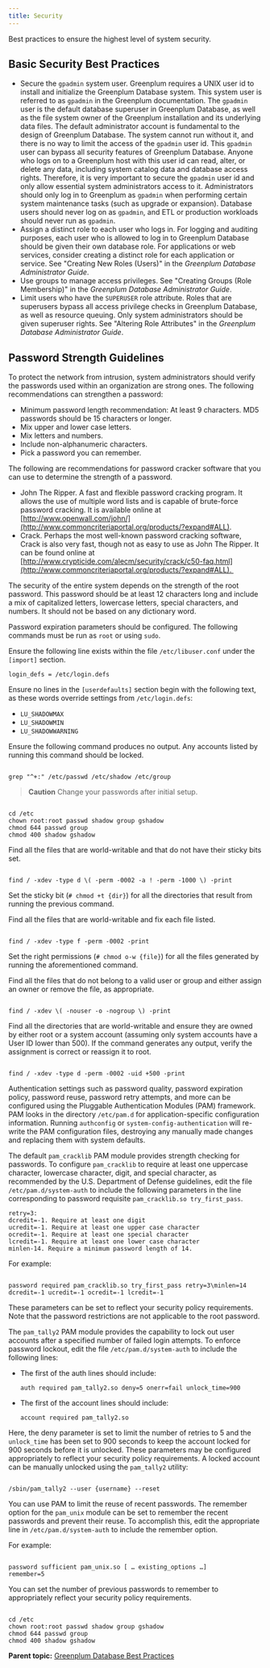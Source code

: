 ```yaml
---
title: Security 
---
```


Best practices to ensure the highest level of system security. 

## <a id="secbp"></a>Basic Security Best Practices 

-   Secure the `gpadmin` system user. Greenplum requires a UNIX user id to install and initialize the Greenplum Database system. This system user is referred to as `gpadmin` in the Greenplum documentation. The `gpadmin` user is the default database superuser in Greenplum Database, as well as the file system owner of the Greenplum installation and its underlying data files. The default administrator account is fundamental to the design of Greenplum Database. The system cannot run without it, and there is no way to limit the access of the `gpadmin` user id. This `gpadmin` user can bypass all security features of Greenplum Database. Anyone who logs on to a Greenplum host with this user id can read, alter, or delete any data, including system catalog data and database access rights. Therefore, it is very important to secure the `gpadmin` user id and only allow essential system administrators access to it. Administrators should only log in to Greenplum as `gpadmin` when performing certain system maintenance tasks \(such as upgrade or expansion\). Database users should never log on as `gpadmin`, and ETL or production workloads should never run as `gpadmin`.
-   Assign a distinct role to each user who logs in. For logging and auditing purposes, each user who is allowed to log in to Greenplum Database should be given their own database role. For applications or web services, consider creating a distinct role for each application or service. See "Creating New Roles \(Users\)" in the *Greenplum Database Administrator Guide*.
-   Use groups to manage access privileges. See "Creating Groups \(Role Membership\)" in the *Greenplum Database Administrator Guide*.
-   Limit users who have the `SUPERUSER` role attribute. Roles that are superusers bypass all access privilege checks in Greenplum Database, as well as resource queuing. Only system administrators should be given superuser rights. See "Altering Role Attributes" in the *Greenplum Database Administrator Guide*.

## <a id="password-strength-recommendations"></a>Password Strength Guidelines 

To protect the network from intrusion, system administrators should verify the passwords used within an organization are strong ones. The following recommendations can strengthen a password:

-   Minimum password length recommendation: At least 9 characters. MD5 passwords should be 15 characters or longer.
-   Mix upper and lower case letters.
-   Mix letters and numbers.
-   Include non-alphanumeric characters.
-   Pick a password you can remember.

The following are recommendations for password cracker software that you can use to determine the strength of a password.

-   John The Ripper. A fast and flexible password cracking program. It allows the use of multiple word lists and is capable of brute-force password cracking. It is available online at [http://www.openwall.com/john/](http://www.commoncriteriaportal.org/products/?expand#ALL).
-   Crack. Perhaps the most well-known password cracking software, Crack is also very fast, though not as easy to use as John The Ripper. It can be found online at [http://www.crypticide.com/alecm/security/crack/c50-faq.html](http://www.commoncriteriaportal.org/products/?expand#ALL).   

The security of the entire system depends on the strength of the root password. This password should be at least 12 characters long and include a mix of capitalized letters, lowercase letters, special characters, and numbers. It should not be based on any dictionary word.

Password expiration parameters should be configured. The following commands must be run as `root` or using `sudo`.

Ensure the following line exists within the file `/etc/libuser.conf` under the `[import]` section.

```
login_defs = /etc/login.defs

```

Ensure no lines in the `[userdefaults]` section begin with the following text, as these words override settings from `/etc/login.defs`:

-   `LU_SHADOWMAX`
-   `LU_SHADOWMIN`
-   `LU_SHADOWWARNING`

Ensure the following command produces no output. Any accounts listed by running this command should be locked.

```

grep "^+:" /etc/passwd /etc/shadow /etc/group

```

> **Caution** Change your passwords after initial setup.

```

cd /etc
chown root:root passwd shadow group gshadow
chmod 644 passwd group
chmod 400 shadow gshadow

```

Find all the files that are world-writable and that do not have their sticky bits set.

```

find / -xdev -type d \( -perm -0002 -a ! -perm -1000 \) -print

```

Set the sticky bit \(`# chmod +t {dir}`\) for all the directories that result from running the previous command.

Find all the files that are world-writable and fix each file listed.

```

find / -xdev -type f -perm -0002 -print

```

Set the right permissions \(`# chmod o-w {file}`\) for all the files generated by running the aforementioned command.

Find all the files that do not belong to a valid user or group and either assign an owner or remove the file, as appropriate.

```

find / -xdev \( -nouser -o -nogroup \) -print

```

Find all the directories that are world-writable and ensure they are owned by either root or a system account \(assuming only system accounts have a User ID lower than 500\). If the command generates any output, verify the assignment is correct or reassign it to root.

```

find / -xdev -type d -perm -0002 -uid +500 -print

```

Authentication settings such as password quality, password expiration policy, password reuse, password retry attempts, and more can be configured using the Pluggable Authentication Modules \(PAM\) framework. PAM looks in the directory `/etc/pam.d` for application-specific configuration information. Running `authconfig` or `system-config-authentication` will re-write the PAM configuration files, destroying any manually made changes and replacing them with system defaults.

The default `pam_cracklib` PAM module provides strength checking for passwords. To configure `pam_cracklib` to require at least one uppercase character, lowercase character, digit, and special character, as recommended by the U.S. Department of Defense guidelines, edit the file `/etc/pam.d/system-auth` to include the following parameters in the line corresponding to password requisite `pam_cracklib.so try_first_pass`.

```
retry=3:
dcredit=-1. Require at least one digit
ucredit=-1. Require at least one upper case character
ocredit=-1. Require at least one special character
lcredit=-1. Require at least one lower case character
minlen-14. Require a minimum password length of 14.
```

For example:

```

password required pam_cracklib.so try_first_pass retry=3\minlen=14 dcredit=-1 ucredit=-1 ocredit=-1 lcredit=-1

```

These parameters can be set to reflect your security policy requirements. Note that the password restrictions are not applicable to the root password.

The `pam_tally2` PAM module provides the capability to lock out user accounts after a specified number of failed login attempts. To enforce password lockout, edit the file `/etc/pam.d/system-auth` to include the following lines:

-   The first of the auth lines should include:

    ```
    auth required pam_tally2.so deny=5 onerr=fail unlock_time=900
    ```

-   The first of the account lines should include:

    ```
    account required pam_tally2.so
    ```


Here, the deny parameter is set to limit the number of retries to 5 and the `unlock_time` has been set to 900 seconds to keep the account locked for 900 seconds before it is unlocked. These parameters may be configured appropriately to reflect your security policy requirements. A locked account can be manually unlocked using the `pam_tally2` utility:

```

/sbin/pam_tally2 --user {username} --reset

```

You can use PAM to limit the reuse of recent passwords. The remember option for the `pam_unix` module can be set to remember the recent passwords and prevent their reuse. To accomplish this, edit the appropriate line in `/etc/pam.d/system-auth` to include the remember option.

For example:

```

password sufficient pam_unix.so [ … existing_options …] 
remember=5

```

You can set the number of previous passwords to remember to appropriately reflect your security policy requirements.

```

cd /etc
chown root:root passwd shadow group gshadow
chmod 644 passwd group
chmod 400 shadow gshadow

```

**Parent topic:** [Greenplum Database Best Practices](intro.html)

